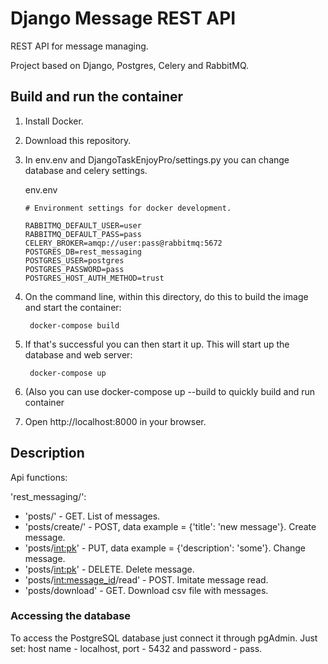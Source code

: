 # Django Message REST API

REST API for message managing.

Project based on Django, Postgres, Celery and RabbitMQ.


## Build and run the container

1. Install Docker.

2. Download this repository.

3. In env.env and DjangoTaskEnjoyPro/settings.py you can change database and celery settings.
    
    env.env
    ```
    # Environment settings for docker development.

    RABBITMQ_DEFAULT_USER=user
    RABBITMQ_DEFAULT_PASS=pass
    CELERY_BROKER=amqp://user:pass@rabbitmq:5672
    POSTGRES_DB=rest_messaging
    POSTGRES_USER=postgres
    POSTGRES_PASSWORD=pass
    POSTGRES_HOST_AUTH_METHOD=trust
   
    ```

4. On the command line, within this directory, do this to build the image and
   start the container:

        docker-compose build

5. If that's successful you can then start it up. This will start up the database and web server:

        docker-compose up

6. (Also you can use docker-compose up --build to quickly build and run container

6. Open http://localhost:8000 in your browser.


## Description

Api functions:

'rest_messaging/':
* 'posts/' - GET. List of messages.
* 'posts/create/' - POST, data example = {'title': 'new message'}. Create message.
* 'posts/<int:pk>' - PUT, data example = {'description': 'some'}. Change message.
* 'posts/<int:pk>' - DELETE. Delete message.
* 'posts/<int:message_id>/read' - POST. Imitate message read.
* 'posts/download' - GET. Download csv file with messages.


### Accessing the database

To access the PostgreSQL database just connect it through pgAdmin. Just set: host name - localhost, port - 5432 and password - pass.
